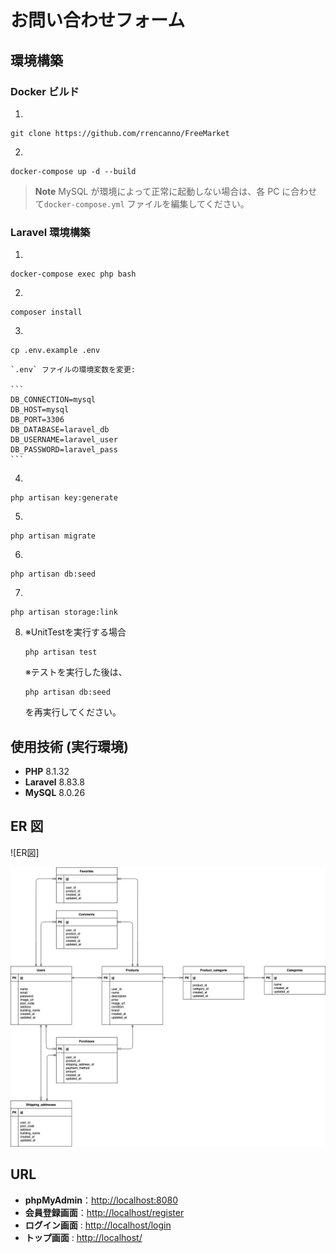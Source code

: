 # お問い合わせフォーム

## 環境構築

### Docker ビルド

1. 
```
git clone https://github.com/rrencanno/FreeMarket
```
2. 
```
docker-compose up -d --build
```

> **Note**
> MySQL が環境によって正常に起動しない場合は、各 PC に合わせて`docker-compose.yml` ファイルを編集してください。

### Laravel 環境構築

1. 
```
docker-compose exec php bash
```
2. 
```
composer install
```
3. 
```
cp .env.example .env
```

    `.env` ファイルの環境変数を変更:

    ```
    DB_CONNECTION=mysql
    DB_HOST=mysql
    DB_PORT=3306
    DB_DATABASE=laravel_db
    DB_USERNAME=laravel_user
    DB_PASSWORD=laravel_pass
    ```

4. 
```
php artisan key:generate
```
5. 
```
php artisan migrate
```
6. 
```
php artisan db:seed
```
7. 
```
php artisan storage:link
```
8. ※UnitTestを実行する場合
    ```
    php artisan test
    ```

    ※テストを実行した後は、
    ```
    php artisan db:seed
    ```

    を再実行してください。

## 使用技術 (実行環境)

- **PHP** 8.1.32
- **Laravel** 8.83.8
- **MySQL** 8.0.26

## ER 図
![ER図]

![FreeMarket](FreeMarket.png)

## URL

- **phpMyAdmin**：[http://localhost:8080](http://localhost:8080)
- **会員登録画面**：[http://localhost/register](http://localhost/register)
- **ログイン画面** : [http://localhost/login](http://localhost/login)
- **トップ画面** : [http://localhost/](http://localhost/)
